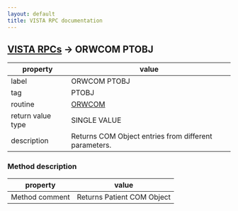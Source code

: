 ```yaml
---
layout: default
title: VISTA RPC documentation
---
```




## [VISTA RPCs](TableOfContent.md) &#8594; ORWCOM PTOBJ 

 property | value 
--- | --- 
 label | ORWCOM PTOBJ
 tag | PTOBJ
 routine | [ORWCOM](http://code.osehra.org/dox/Routine_ORWCOM_source.html)
 return value type | SINGLE VALUE
 description | Returns COM Object entries from  different parameters.


### Method description

 property | value 
--- | --- 
 Method comment | Returns Patient COM Object